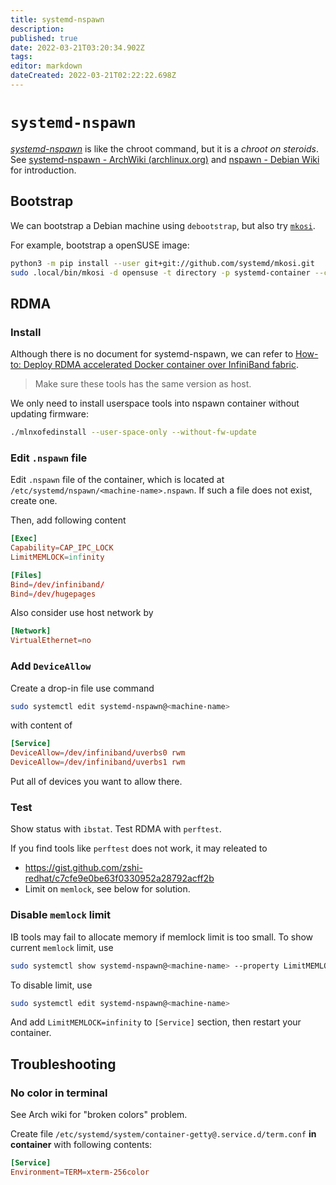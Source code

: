 ```yaml
---
title: systemd-nspawn
description: 
published: true
date: 2022-03-21T03:20:34.902Z
tags: 
editor: markdown
dateCreated: 2022-03-21T02:22:22.698Z
---
```


# `systemd-nspawn`

[_systemd-nspawn_](https://www.freedesktop.org/software/systemd/man/systemd-nspawn.html) is like the chroot command, but it is a _chroot on steroids_. See [systemd-nspawn - ArchWiki (archlinux.org)](https://wiki.archlinux.org/title/systemd-nspawn) and [nspawn - Debian Wiki](https://wiki.debian.org/nspawn) for introduction.

## Bootstrap

We can bootstrap a Debian machine using `debootstrap`, but also try [`mkosi`](https://github.com/systemd/mkosi).

For example, bootstrap a openSUSE image:

```bash
python3 -m pip install --user git+git://github.com/systemd/mkosi.git
sudo .local/bin/mkosi -d opensuse -t directory -p systemd-container --checksum --password password -o /var/lib/machines/opensuse-test
```

## RDMA

### Install

Although there is no document for systemd-nspawn, we can refer to [How-to: Deploy RDMA accelerated Docker container over InfiniBand fabric](https://docs.mellanox.com/pages/releaseview.action?pageId=15049785).

> Make sure these tools has the same version as host.

We only need to install userspace tools into nspawn container without updating firmware:

```bash
./mlnxofedinstall --user-space-only --without-fw-update
```

### Edit `.nspawn` file

Edit `.nspawn` file of the container, which is located at `/etc/systemd/nspawn/<machine-name>.nspawn`.
If such a file does not exist, create one.

Then, add following content

```conf
[Exec]
Capability=CAP_IPC_LOCK
LimitMEMLOCK=infinity

[Files]
Bind=/dev/infiniband/
Bind=/dev/hugepages
```

Also consider use host network by

```conf
[Network]
VirtualEthernet=no
```

### Add `DeviceAllow`

Create a drop-in file use command

```bash
sudo systemctl edit systemd-nspawn@<machine-name>
```

with content of

```conf
[Service]
DeviceAllow=/dev/infiniband/uverbs0 rwm
DeviceAllow=/dev/infiniband/uverbs1 rwm
```

Put all of devices you want to allow there.

### Test

Show status with `ibstat`. Test RDMA with `perftest`.

If you find tools like `perftest` does not work, it may releated to
- https://gist.github.com/zshi-redhat/c7cfe9e0be63f0330952a28792acff2b
- Limit on `memlock`, see below for solution.

### Disable `memlock` limit

IB tools may fail to allocate memory if memlock limit is too small.
To show current `memlock` limit, use

```bash
sudo systemctl show systemd-nspawn@<machine-name> --property LimitMEMLOCK
```

To disable limit, use

```bash
sudo systemctl edit systemd-nspawn@<machine-name>
```

And add `LimitMEMLOCK=infinity` to `[Service]` section, then restart your container.

## Troubleshooting

### No color in terminal

See Arch wiki for "broken colors" problem.

Create file `/etc/systemd/system/container-getty@.service.d/term.conf` **in container** with following contents:

```conf
[Service]
Environment=TERM=xterm-256color
```
